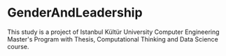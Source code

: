 # GenderAndLeadership
This study is a project of Istanbul Kültür University Computer Engineering Master's Program with Thesis, Computational Thinking and Data Science course.
